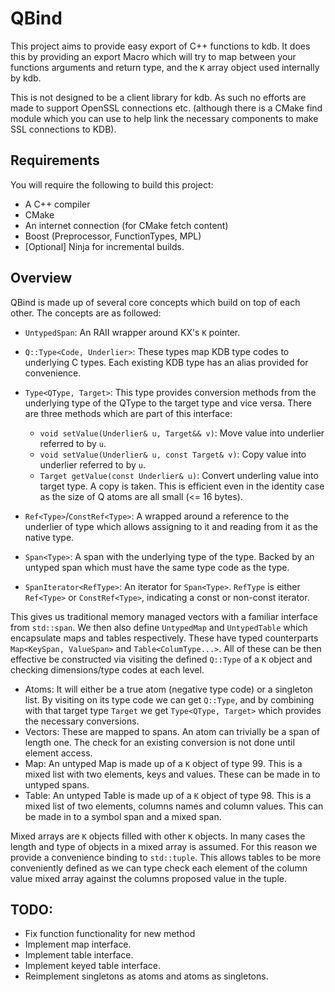 # QBind

This project aims to provide easy export of C++ functions to kdb. It does this by providing an export Macro which will try to map between your functions arguments and return type, and the `K` array object used internally by kdb.

This is not designed to be a client library for kdb. As such no efforts are made to support OpenSSL connections etc. (although there is a CMake find module which you can use to help link the necessary components to make SSL connections to KDB). 

## Requirements

You will require the following to build this project:

- A C++ compiler
- CMake
- An internet connection (for CMake fetch content)
- Boost (Preprocessor, FunctionTypes, MPL)
- [Optional] Ninja for incremental builds.

## Overview

QBind is made up of several core concepts which build on top of each other. The concepts are as followed:

- `UntypedSpan`: An RAII wrapper around KX's `K` pointer.
- `Q::Type<Code, Underlier>`: These types map KDB type codes to underlying C types. Each existing KDB type has an alias provided for convenience.
- `Type<QType, Target>`: This type provides conversion methods from the underlying type of the QType to the target type and vice versa. There are three methods which are part of this interface:
    - `void setValue(Underlier& u, Target&& v)`: Move value into underlier referred to by `u`.
    - `void setValue(Underlier& u, const Target& v)`: Copy value into underlier referred to by `u`.
    - `Target getValue(const Underlier& u)`: Convert underling value into target type. A copy is taken. This is efficient even in the identity case as the size of Q atoms are all small (<= 16 bytes).

- `Ref<Type>`/`ConstRef<Type>`: A wrapped around a reference to the underlier of type which allows assigning to it and reading from it as the native type.
- `Span<Type>`: A span with the underlying type of the type. Backed by an untyped span which must have the same type code as the type.
- `SpanIterator<RefType>`: An iterator for `Span<Type>`. `RefType` is either `Ref<Type>` or `ConstRef<Type>`, indicating a const or non-const iterator.

This gives us traditional memory managed vectors with a familiar interface from `std::span`. We then also define `UntypedMap` and `UntypedTable` which encapsulate maps and tables respectively. These have typed counterparts `Map<KeySpan, ValueSpan>` and `Table<ColumType...>`. All of these can be then effective be constructed via visiting the defined `Q::Type` of a `K` object and checking dimensions/type codes at each level.

- Atoms: It will either be a true atom (negative type code) or a singleton list. By visiting on its type code we can get `Q::Type`, and by combining with that target type `Target` we get `Type<QType, Target>` which provides the necessary conversions.
- Vectors: These are mapped to spans. An atom can trivially be a span of length one. The check for an existing conversion is not done until element access.
- Map: An untyped Map is made up of a `K` object of type 99. This is a mixed list with two elements, keys and values. These can be made in to untyped spans.
- Table: An untyped Table is made up of a `K` object of type 98. This is a mixed list of two elements, columns names and column values. This can be made in to a symbol span and a mixed span. 

Mixed arrays are `K` objects filled with other `K` objects. In many cases the length and type of objects in a mixed array is assumed. For this reason we provide a convenience binding to `std::tuple`. This allows tables to be more conveniently defined as we can type check each element of the column value mixed array against the columns proposed value in the tuple. 

## TODO:

- Fix function functionality for new method
- Implement map interface.
- Implement table interface.
- Implement keyed table interface.
- Reimplement singletons as atoms and atoms as singletons.